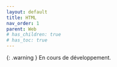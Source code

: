 ```yaml
---
layout: default
title: HTML
nav_order: 1
parent: Web
# has_children: true
# has_toc: true
---
```


{: .warning }
En cours de développement.
